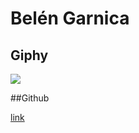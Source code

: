 # Belén Garnica

## Giphy

![](https://media2.giphy.com/media/YUzHyNHMqo2k/giphy.gif?cid=ecf05e47yqhaq1nazd6o5lj4mgnq9c9jc996hkcwml0od9ew&ep=v1_gifs_related&rid=giphy.gif&ct=g)

##Github

[link](https://github.com/Belugf)
